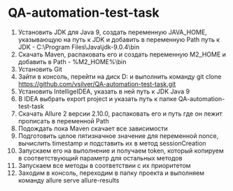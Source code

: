 # QA-automation-test-task
1.	Установить JDK для Java 9, создать переменную JAVA_HOME, указывающую на путь к JDK и добавить в переменную Path путь к JDK - C:\Program Files\Java\jdk-9.0.4\bin 
2.	Скачать Maven, распаковать его и создать переменную M2_HOME и добавить в Path - %M2_HOME%\bin
3.	Установить Git
4.	Зайти в консоль, перейти на диск D: и выполнить команду git clone https://github.com/vsilver/QA-automation-test-task.git
5.	Установить IntelligeIDEA, указать в ней путь к JDK  Java 9
6.	В IDEA выбрать export project и указать путь к папке QA-automation-test-task
7.	Скачать Allure 2 версии 2.10.0, распаковать его и путь где он лежит прописать в переменной Path
8.	Подождать пока Maven скачает все зависимости
9.	Подготовить целое пятизначное значение для переменной nonce, вычислить timestamp и подставить их в метод sessionCreation
10.	Запускаем его на выполнение и получаем token, который копируем в соответствующий параметр для остальных методов
11.	Запускаем все методы в соответствии с их приоритетом
12.	Заходим в консоль, переходим в папку проекта и выполняем команду allure serve allure-results
